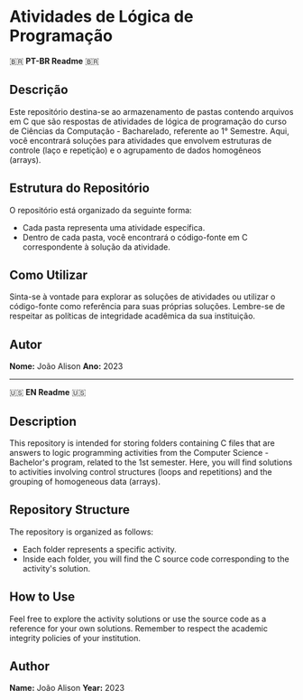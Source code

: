 # Atividades de Lógica de Programação

🇧🇷 **PT-BR Readme** 🇧🇷

## Descrição
Este repositório destina-se ao armazenamento de pastas contendo arquivos em C que são respostas de atividades de lógica de programação do curso de Ciências da Computação - Bacharelado, referente ao 1° Semestre. Aqui, você encontrará soluções para atividades que envolvem estruturas de controle (laço e repetição) e o agrupamento de dados homogêneos (arrays).

## Estrutura do Repositório
O repositório está organizado da seguinte forma:
- Cada pasta representa uma atividade específica.
- Dentro de cada pasta, você encontrará o código-fonte em C correspondente à solução da atividade.

## Como Utilizar
Sinta-se à vontade para explorar as soluções de atividades ou utilizar o código-fonte como referência para suas próprias soluções. Lembre-se de respeitar as políticas de integridade acadêmica da sua instituição.

## Autor
**Nome:** João Alison
**Ano:** 2023

---

🇺🇸 **EN Readme** 🇺🇸

## Description
This repository is intended for storing folders containing C files that are answers to logic programming activities from the Computer Science - Bachelor's program, related to the 1st semester. Here, you will find solutions to activities involving control structures (loops and repetitions) and the grouping of homogeneous data (arrays).

## Repository Structure
The repository is organized as follows:
- Each folder represents a specific activity.
- Inside each folder, you will find the C source code corresponding to the activity's solution.

## How to Use
Feel free to explore the activity solutions or use the source code as a reference for your own solutions. Remember to respect the academic integrity policies of your institution.

## Author
**Name:** João Alison
**Year:** 2023